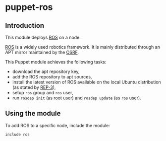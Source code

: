 puppet-ros
==========

## Introduction

This module deploys [ROS][ros] on a node.

[ROS][ros] is a widely used robotics framework. It is mainly distributed
through an APT mirror maintained by the [OSRF][osrf].

This Puppet module achieves the following tasks:
 * download the apt repository key,
 * add the ROS repository to apt sources,
 * install the latest version of ROS available on the local Ubuntu distribution (as stated by [REP-3][rep-3]),
 * setup `ros` group and `ros` user,
 * run `rosdep init` (as root user) and `rosdep update` (as `ros` user).


[ros]: http://www.ros.org/ "ROS"
[osrf]: http://www.osrfoundation.org/ "OSRF"
[rep-3]: http://www.ros.org/reps/rep-0003.html "REP-3"


## Using the module

To add ROS to a specific node, include the module:

```
include ros
```
